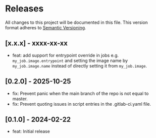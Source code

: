 # Releases
All changes to this project will be documented in this file. This version
format adheres to [Semantic Versioning](https://semver.org/spec/v2.0.0.html).

## [x.x.x] - xxxx-xx-xx

- feat: add support for entrypoint override in jobs e.g.
  `my_job.image.entrypoint` and setting the image name by `my_job.image.name`
  instead of directly setting it from `my_job.image`.

## [0.2.0] - 2025-10-25

- fix: Prevent panic when the main branch of the repo is not equal to master.
- fix: Prevent quoting issues in script entries in the .gitlab-ci.yaml file.

## [0.1.0] - 2024-02-22

- feat: Initial release
